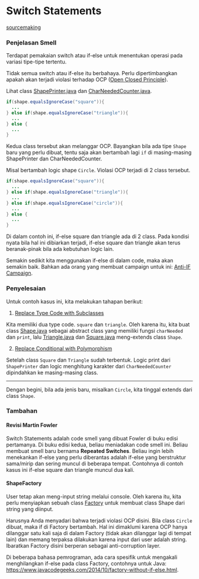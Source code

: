 # Switch Statements

[sourcemaking](https://sourcemaking.com/refactoring/smells/switch-statements)

### Penjelasan Smell

Terdapat pemakaian switch atau if-else untuk menentukan operasi pada variasi tipe-tipe tertentu.

Tidak semua switch atau if-else itu berbahaya. Perlu dipertimbangkan apakah akan terjadi violasi terhadap OCP ([Open Closed Principle](https://en.wikipedia.org/wiki/Open%E2%80%93closed_principle)).

Lihat class [ShapePrinter.java](before/ShapePrinter.java) dan [CharNeededCounter.java](before/CharNeededCounter.java).

```java
if(shape.equalsIgnoreCase("square")){
  ...
} else if(shape.equalsIgnoreCase("triangle")){
  ...
} else {
  ...
}
```

Kedua class tersebut akan melanggar OCP. Bayangkan bila ada tipe `Shape` baru yang perlu dibuat, tentu saja akan bertambah lagi `if` di masing-masing ShapePrinter dan CharNeededCounter.

Misal bertambah logic shape `Circle`. Violasi OCP terjadi di 2 class tersebut.
```java
if(shape.equalsIgnoreCase("square")){
  ...
} else if(shape.equalsIgnoreCase("triangle")){
  ...
} else if(shape.equalsIgnoreCase("circle")){
  ...
} else {
  ...
}
```

Di dalam contoh ini, if-else square dan triangle ada di 2 class. Pada kondisi nyata bila hal ini dibiarkan terjadi, if-else square dan triangle akan terus beranak-pinak bila ada kebutuhan logic lain.

Semakin sedikit kita menggunakan if-else di dalam code, maka akan semakin baik. Bahkan ada orang yang membuat campaign untuk ini: [Anti-IF Campaign](https://francescocirillo.com/pages/anti-if-campaign).

### Penyelesaian

Untuk contoh kasus ini, kita melakukan tahapan berikut:

1. [Replace Type Code with Subclasses](https://sourcemaking.com/refactoring/replace-type-code-with-subclasses)

Kita memiliki dua type code. `square` dan `triangle`. Oleh karena itu, kita buat class [Shape.java](after/Shape.java) sebagai abstract class yang memiliki fungsi `charNeeded` dan `print`, lalu [Triangle.java](after/Triangle.java) dan [Square.java](after/Square.java) meng-extends class `Shape`.

2. [Replace Conditional with Polymorphism](https://sourcemaking.com/refactoring/replace-conditional-with-polymorphism)

Setelah class `Square` dan `Triangle` sudah terbentuk. Logic print dari `ShapePrinter` dan logic menghitung karakter dari `CharNeededCounter` dipindahkan ke masing-masing class.

---

Dengan begini, bila ada jenis baru, misalkan `Circle`, kita tinggal extends dari class `Shape`.

### Tambahan

#### Revisi Martin Fowler

Switch Statements adalah code smell yang dibuat Fowler di buku edisi pertamanya. Di buku edisi kedua, beliau meniadakan code smell ini. Beliau membuat smell baru bernama **Repeated Switches**. Beliau ingin lebih menekankan if-else yang perlu diberantas adalah if-else yang berstruktur sama/mirip dan sering muncul di beberapa tempat. Contohnya di contoh kasus ini if-else square dan triangle muncul dua kali.

#### ShapeFactory

User tetap akan meng-input string melalui console. Oleh karena itu, kita perlu menyiapkan sebuah class [Factory](after/ShapeFactory) untuk membuat class Shape dari string yang diinput.

Harusnya Anda menyadari bahwa terjadi violasi OCP disini. Bila class `Circle` dibuat, maka if di Factory bertambah. Hal ini dimaklumi karena OCP hanya dilanggar satu kali saja di dalam Factory (tidak akan dilanggar lagi di tempat lain) dan memang terpaksa dilakukan karena input dari user adalah string. Ibaratkan Factory disini berperan sebagai anti-corruption layer.

Di beberapa bahasa pemrograman, ada cara spesifik untuk mengakali menghilangkan if-else pada class Factory, contohnya untuk Java: https://www.javacodegeeks.com/2014/10/factory-without-if-else.html.
